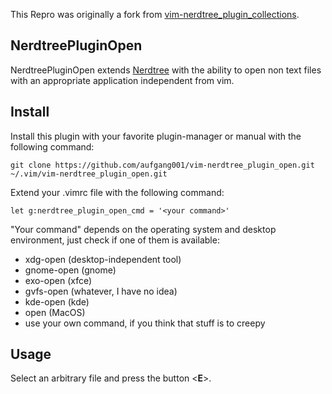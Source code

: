 This Repro was originally a fork from [vim-nerdtree_plugin_collections](https://github.com/t9md/vim-nerdtree_plugin_collections).

## NerdtreePluginOpen
NerdtreePluginOpen extends [Nerdtree](https://github.com/scrooloose/nerdtree) with the ability to open non text files with an appropriate application independent from vim.


## Install
Install this plugin with your favorite plugin-manager or manual with the following command:
    
    git clone https://github.com/aufgang001/vim-nerdtree_plugin_open.git  ~/.vim/vim-nerdtree_plugin_open.git

Extend your .vimrc file with the following command:

    let g:nerdtree_plugin_open_cmd = '<your command>'

"Your command" depends on the operating system and desktop environment, just check if one of them is available: 

* xdg-open (desktop-independent tool)
* gnome-open (gnome)
* exo-open (xfce)
* gvfs-open (whatever, I have no idea)
* kde-open (kde)
* open (MacOS)
* use your own command, if you think that stuff is to creepy
    

## Usage
Select an arbitrary file and press the button <**E**>.      


